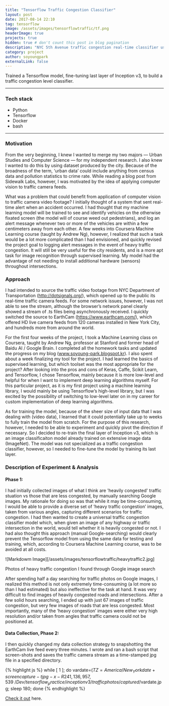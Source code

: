 ```yaml
---
title: "Tensorflow Traffic Congestion Classifier"
layout: post
date: 2017-08-14 22:10
tag: tensorflow 
image: /assets/images/tensorflowtraffic/tf.png
headerImage: true
projects: true
hidden: true # don't count this post in blog pagination
description: "NYC 5th Avenue traffic congestion real-time classifier using Tensorflow"
category: project
author: soyoungpark
externalLink: false
---
```


Trained a Tensorflow model, fine-tuning last layer of Inception v3, to build a traffic congestion level classifier. 

---

### Tech stack

- Python
- Tensorflow
- Docker
- bash

---

### Motivation

From the very beginning, I knew I wanted to merge my two majors — Urban Studies and Computer Science — for my independent research. I also knew I wanted to do this by using dataset produced by the city. Because of the broadness of the term, ‘urban data’ could include anything from census data and pollution statistics to crime rate. While reading a blog post from Sidewalk Labs, however, I was motivated by the idea of applying computer vision to traffic camera feeds. 

What was a problem that could benefit from application of computer vision to traffic camera video footage? I initially thought of a system that sent real-time alert when an accident occurred. I had thought that my machine learning model will be trained to see and identify vehicles on the otherwise fixated screen (the model will of course weed out pedestrians), and log an alert message whenever two or more of the vehicles are within a few centimeters away from each other. A few weeks into Coursera Machine Learning course (taught by Andrew Ng), however, I realized that such a task would be a lot more complicated than I had envisioned, and quickly revised the project goal to logging alert messages in the event of heavy traffic congestion. It will still be very useful for the city residents, and is a more apt task for image recognition through supervised learning. My model had the advantage of not needing to install additional hardware (sensors) throughout intersections.

### Approach

I had intended to source the traffic video footage from NYC Department of Transportation (http://dotsignals.org/), which opened up to the public its real-time traffic camera feeds. For some network issues, however, I was not able to see the stream, although the browser’s network panel clearly showed a stream of .ts files being asynchronously received. I quickly switched the source to EarthCam (https://www.earthcam.com/), which offered HD live camera feeds from 120 cameras installed in New York City, and hundreds more from around the world. 

For the first four weeks of the project, I took a Machine Learning class on Coursera, taught by Andrew Ng, professor at Stanford and former head of Baidu AI / Google Brain. I completed all the homework tasks and updated the progress on my blog (www.soyoung-park.blogspot.kr). I also spent about a week finalizing my tool for the project. I had learned the basics of supervised learning, but which toolset was the most appropriate for the project? After looking into the pros and cons of Keras, Caffe, Scikit Learn, and Tensorflow, I chose Tensorflow, mainly because it is more low-level and helpful for when I want to implement deep learning algorithms myself. For this particular project, as it is my first project using a machine learning library, I would mainly be using Tensorflow’s high-level library, but I was excited by the possibility of switching to low-level later on in my career for custom implementation of deep learning algorithms. 

As for training the model, because of the sheer size of input data that I was dealing with (video data), I learned that it could potentially take up to weeks to fully train the model from scratch. For the purpose of this research, however, I needed to be able to experiment and quickly pivot the direction if necessary. So I decided to re-train the final layer of Inception v3, which is an image classificaiton model already trained on extensive image data (ImageNet). The model was not specialized as a traffic congestion classifier, however, so I needed to fine-tune the model by training its last layer.

### Description of Experiment & Analysis

#### Phase 1:

I had initially collected images of what I think are 'heavily congested' traffic stuation vs those that are less congested, by manually searching Google images. My rationale for doing so was that while it may be time-consuming, I would be able to provide a diverse set of ‘heavy traffic congestion’ images, taken from various angles, capturing different scenarios for traffic congestion. I had then wanted to create a universal traffic congestion classifier model which, when given an image of any highway or traffic intersection in the world, would tell whether it is heavily congested or not. I had also thought this approach (manual Google-searching) would clearly prevent the Tensorflow model from using the same data for testing and training, which, according to Coursera Machine Learning course, was to be avoided at all costs.


![Markdowm Image][/assets/images/tensorflowtraffic/heavytraffic2.jpg]
<!--![Markdowm Image][/images/tensorflowtraffic/heavytraffic2.jpg]-->
<figcaption class="caption">Photos of heavy traffic congestion I found through Google image search</figcaption>

After spending half a day searching for traffic photos on Google images, I realized this method is not only extremely time-consuming (a lot more so than I had estimated) but also ineffective for the task at hand. It was very difficult to find images of heavily congested roads and intersections. After a few solid hours searching, I ended up with just 67 images of traffic congestion, but very few images of roads that are less congested. Most importantly, many of the ‘heavy congestion’ images were either very high resolution and/or taken from angles that traffic camera could not be positioned at.

#### Data Collection, Phase 2:

I then quickly changed my data collection strategy to snapshotting the EarthCam live feed every three minutes. I wrote and ran a bash script that screen-shots and saves the traffic camera stream as a time-stamped jpg file in a specified directory. 

{% highlight js %}
while [ 1 ];
do vardate=$(TZ=America/New_York date +%d\-%m\-%Y\_%H.%M.%S); 
screencapture -t jpg -x -R 241,136,957,539 ~/Dev/tensorflow_practice/inceptionv3/trafficphotos/captured/$vardate.jpg; 
sleep 180; 
done
{% endhighlight %}


[Check it out](http://soyoungpark.github.io/tftraffic/) here.
